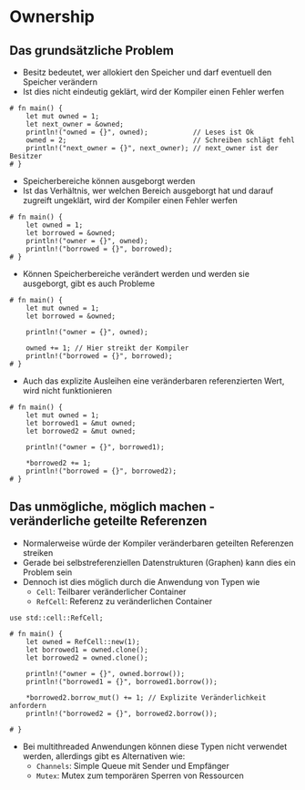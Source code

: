# Ownership

## Das grundsätzliche Problem

* Besitz bedeutet, wer allokiert den Speicher und darf eventuell den Speicher verändern
* Ist dies nicht eindeutig geklärt, wird der Kompiler einen Fehler werfen

```rust,editable,should_panic
# fn main() {
    let mut owned = 1;
    let next_owner = &owned;
    println!("owned = {}", owned);           // Leses ist Ok
    owned = 2;                               // Schreiben schlägt fehl
    println!("next_owner = {}", next_owner); // next_owner ist der Besitzer
# }
```

* Speicherbereiche können ausgeborgt werden
* Ist das Verhältnis, wer welchen Bereich ausgeborgt hat und darauf zugreift ungeklärt, wird der Kompiler einen Fehler werfen

```rust,editable
# fn main() {
    let owned = 1;
    let borrowed = &owned;
    println!("owner = {}", owned);
    println!("borrowed = {}", borrowed);
# }
```

* Können Speicherbereiche verändert werden und werden sie ausgeborgt, gibt es auch Probleme

```rust,editable,should_panic
# fn main() {
    let mut owned = 1;
    let borrowed = &owned;

    println!("owner = {}", owned);

    owned += 1; // Hier streikt der Kompiler
    println!("borrowed = {}", borrowed);
# } 
```

* Auch das explizite Ausleihen eine veränderbaren referenzierten Wert, wird nicht funktionieren

```rust,editable,should_panic
# fn main() {
    let mut owned = 1;
    let borrowed1 = &mut owned;
    let borrowed2 = &mut owned;

    println!("owner = {}", borrowed1);

    *borrowed2 += 1;
    println!("borrowed = {}", borrowed2);
# } 
```

## Das unmögliche, möglich machen - veränderliche geteilte Referenzen

* Normalerweise würde der Kompiler veränderbaren geteilten Referenzen streiken
* Gerade bei selbstreferenziellen Datenstrukturen (Graphen) kann dies ein Problem sein
* Dennoch ist dies möglich durch die Anwendung von Typen wie
  * `Cell`: Teilbarer veränderlicher Container
  * `RefCell`: Referenz zu veränderlichen Container

```rust,editable
use std::cell::RefCell;

# fn main() {
    let owned = RefCell::new(1);
    let borrowed1 = owned.clone();
    let borrowed2 = owned.clone();

    println!("owner = {}", owned.borrow());
    println!("borrowed1 = {}", borrowed1.borrow());

    *borrowed2.borrow_mut() += 1; // Explizite Veränderlichkeit anfordern
    println!("borrowed2 = {}", borrowed2.borrow());

# }
```

* Bei multithreaded Anwendungen können diese Typen nicht verwendet werden, allerdings gibt es Alternativen wie:
    * `Channels`: Simple Queue mit Sender und Empfänger
    * `Mutex`: Mutex zum temporären Sperren von Ressourcen

